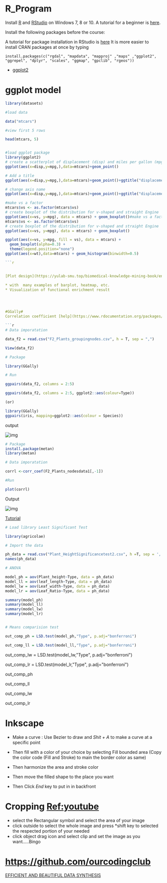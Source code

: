 # R_Program

Install [R](https://cran.r-project.org/bin/windows/base/) and [RStudio](https://www.rstudio.com/products/rstudio/download/) on Windows 7, 8 or 10. A tutorial for a beginner is [here](https://medium.com/@GalarnykMichael/install-r-and-rstudio-on-windows-5f503f708027).

Install the following packages before the course:

A tutorial for package installation in RStudio is [here](https://courses.edx.org/courses/UTAustinX/UT.7.01x/3T2014/56c5437b88fa43cf828bff5371c6a924/)
It is more easier to install CRAN packages at once by typing
```
install.packages(c("rgdal", "mapdata", "mapproj" ,"maps" ,"ggplot2", "ggrepel", "dplyr", "scales", "ggmap", "gpclib", "rgeos"))

```

* [ggplot2](https://cran.r-project.org/web/packages/ggplot2/index.html)

# ggplot model

```r
library(datasets)

#load data

data("mtcars")

#view first 5 rows

head(mtcars, 5)


#load ggplot package
library(ggplot2)
# create a scatterplot of displacement (disp) and miles per gallon (mpg)
ggplot(aes(x=disp,y=mpg,),data=mtcars)+geom_point()

# Add a title
ggplot(aes(x=disp,y=mpg,),data=mtcars)+geom_point()+ggtitle("displacement vs miles per gallon")

# change axis name
ggplot(aes(x=disp,y=mpg,),data=mtcars)+geom_point()+ggtitle("displacement vs miles per gallon") + labs(x = "Displacement", y = "Miles per Gallon")

#make vs a factor
mtcars$vs <- as.factor(mtcars$vs)
# create boxplot of the distribution for v-shaped and straight Engine
ggplot(aes(x=vs, y=mpg), data = mtcars) + geom_boxplot()#make vs a factor
mtcars$vs <- as.factor(mtcars$vs)
# create boxplot of the distribution for v-shaped and straight Engine
ggplot(aes(x=vs, y=mpg), data = mtcars) + geom_boxplot()

ggplot(aes(x=vs, y=mpg, fill = vs), data = mtcars) + 
  geom_boxplot(alpha=0.3) +
  theme(legend.position="none")
ggplot(aes(x=wt),data=mtcars) + geom_histogram(binwidth=0.5)

```r


[Plot design](https://yulab-smu.top/biomedical-knowledge-mining-book/enrichplot.html)

* with  many examples of barplot, heatmap, etc. 
* Visualization of functional enrichment result




#GGally#
Correlation coefficient [help](https://www.rdocumentation.org/packages/GGally/versions/1.5.0/topics/ggpairs)

```r
# Data imporatation

data_f2 = read.csv("F2_Plants_groupingnodes.csv", h = T, sep = ",")

View(data_f2)

# Package

library(GGally)

# Run

ggpairs(data_f2, columns = 2:5)

ggpairs(data_f2, columns = 2:5, ggplot2::aes(colour=Type))

(or)

library(GGally)
ggpairs(iris, mapping=ggplot2::aes(colour = Species))

```
output

![img](https://github.com/seninfobio/R_Program/blob/seninfobio/ggally_8_78_10_23_landscape.png?raw=true)



```r
# Package
install.package(metan)
library(metan)

# Data imporatation

corrl <-corr_coef(F2_Plants_nodesdata1[,-1])

#Run

plot(corrl)
```

Output

![img](https://github.com/seninfobio/R_Program/blob/seninfobio/coeff1.png?raw=true)
















[Tutorial](https://biostats.w.uib.no/up-in-the-r-2/introduction-to-r/)




```r
# Load library Least Significant Test

library(agricolae)

# Import the data

ph_data = read.csv("Plant_HeightSignificancetest2.csv", h =T, sep = ',')
names(ph_data)

# ANOVA

model_ph = aov(Plant_height~Type, data = ph_data)
model_ll = aov(leaf_length~Type, data = ph_data)
model_lw = aov(Leaf_width~Type, data = ph_data)
model_lr = aov(Leaf_Ratio~Type, data = ph_data)

summary(model_ph)
summary(model_ll)
summary(model_lw)
summary(model_lr)


# Means comparision test

out_comp_ph = LSD.test(model_ph,"Type", p.adj="bonferroni")

out_comp_ll = LSD.test(model_ll,"Type", p.adj="bonferroni")

```

out_comp_lw = LSD.test(model_lw,"Type", p.adj="bonferroni")

out_comp_lr = LSD.test(model_lr,"Type", p.adj="bonferroni")


out_comp_ph

out_comp_ll

out_comp_lw

out_comp_lr




# Inkscape

- Make a curve : Use Bezier to draw and *Shit + A* to make a curve at a specific point

- Then fill with a color of your choice by selecting Fill bounded area (Copy the color code (Fill and Stroke) to main the border color as same)

- Then harmonize the area and stroke color

- Then move the filled shape to the place you want

- Then Click *End* key to put in in backfront

# Cropping [Ref:youtube](https://www.youtube.com/watch?v=v-JxhF3D4No)
- select the Rectangular symbol and select the area of your image
- click outside to select the whole image and press *shift key to selected the respected portion of your needed
- click object drag icon and select clip and set the image as you want.....Bingo

# https://github.com/ourcodingclub
[EFFICIENT AND BEAUTIFUL DATA SYNTHESIS](https://ourcodingclub.github.io/tutorials/dataviz-beautification-synthesis/)

